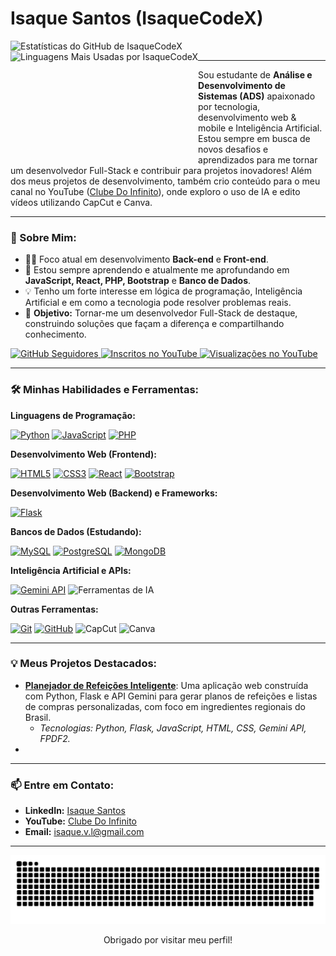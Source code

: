 # Isaque Santos (IsaqueCodeX)

<p align="left">
  <img src="https://github-readme-stats.vercel.app/api?username=IsaqueCodeX&show_icons=true&theme=vision-friendly-dark&include_all_commits=true&count_private=true&locale=pt-br" alt="Estatísticas do GitHub de IsaqueCodeX" height="180"/>
  <img src="https://github-readme-stats.vercel.app/api/top-langs/?username=IsaqueCodeX&layout=compact&langs_count=10&theme=vision-friendly-dark&locale=pt-br" alt="Linguagens Mais Usadas por IsaqueCodeX" height="180" align="left" />
</p>

---

Sou estudante de **Análise e Desenvolvimento de Sistemas (ADS)** apaixonado por tecnologia, desenvolvimento web & mobile e Inteligência Artificial. Estou sempre em busca de novos desafios e aprendizados para me tornar um desenvolvedor Full-Stack e contribuir para projetos inovadores! Além dos meus projetos de desenvolvimento, também crio conteúdo para o meu canal no YouTube ([Clube Do Infinito](http://googleusercontent.com/youtube.com/channel/UCtAGvlX6XdUYgx3dz7phKBQ)), onde exploro o uso de IA e edito vídeos utilizando CapCut e Canva.

---

### 🚀 Sobre Mim:

* 👨‍💻 Foco atual em desenvolvimento **Back-end** e **Front-end**.
* 🌱 Estou sempre aprendendo e atualmente me aprofundando em **JavaScript, React, PHP, Bootstrap** e **Banco de Dados**.
* 💡 Tenho um forte interesse em lógica de programação, Inteligência Artificial e em como a tecnologia pode resolver problemas reais.
* 🎯 **Objetivo:** Tornar-me um desenvolvedor Full-Stack de destaque, construindo soluções que façam a diferença e compartilhando conhecimento.
<p align="left">
  <a href="https://github.com/IsaqueCodeX" target="_blank" rel="noopener noreferrer">
    <img src="https://img.shields.io/github/followers/IsaqueCodeX?label=Seguidores&style=social" alt="GitHub Seguidores"/>
  </a>
  <a href="http://googleusercontent.com/youtube.com/channel/UCtAGvlX6XdUYgx3dz7phKBQ" target="_blank" rel="noopener noreferrer">
    <img src="https://img.shields.io/youtube/channel/subscribers/UCtAGvlX6XdUYgx3dz7phKBQ?style=social" alt="Inscritos no YouTube"/>
  </a>
  <a href="http://googleusercontent.com/youtube.com/channel/UCtAGvlX6XdUYgx3dz7phKBQ" target="_blank" rel="noopener noreferrer">
    <img src="https://img.shields.io/youtube/channel/views/UCtAGvlX6XdUYgx3dz7phKBQ?style=social" alt="Visualizações no YouTube"/>
  </a>
</p>

---

### 🛠️ Minhas Habilidades e Ferramentas:

**Linguagens de Programação:**
<p align="left">
  <a href="https://www.python.org" target="_blank" rel="noreferrer"><img src="https://img.shields.io/badge/Python-3776AB?style=for-the-badge&logo=python&logoColor=white" alt="Python"/></a>
  <a href="https://developer.mozilla.org/pt-BR/docs/Web/JavaScript" target="_blank" rel="noreferrer"><img src="https://img.shields.io/badge/JavaScript-F7DF1E?style=for-the-badge&logo=javascript&logoColor=black" alt="JavaScript"/></a>
  <a href="https://www.php.net/" target="_blank" rel="noreferrer"><img src="https://img.shields.io/badge/PHP-777BB4?style=for-the-badge&logo=php&logoColor=white" alt="PHP"/></a>
</p>

**Desenvolvimento Web (Frontend):**
<p align="left">
  <a href="https://developer.mozilla.org/pt-BR/docs/Web/HTML" target="_blank" rel="noreferrer"><img src="https://img.shields.io/badge/HTML5-E34F26?style=for-the-badge&logo=html5&logoColor=white" alt="HTML5"/></a>
  <a href="https://developer.mozilla.org/pt-BR/docs/Web/CSS" target="_blank" rel="noreferrer"><img src="https://img.shields.io/badge/CSS3-1572B6?style=for-the-badge&logo=css3&logoColor=white" alt="CSS3"/></a>
  <a href="https://react.dev/" target="_blank" rel="noreferrer"><img src="https://img.shields.io/badge/React-61DAFB?style=for-the-badge&logo=react&logoColor=black" alt="React"/></a>
  <a href="https://getbootstrap.com/" target="_blank" rel="noreferrer"><img src="https://img.shields.io/badge/Bootstrap-7952B3?style=for-the-badge&logo=bootstrap&logoColor=white" alt="Bootstrap"/></a>
</p>

**Desenvolvimento Web (Backend) e Frameworks:**
<p align="left">
  <a href="https://flask.palletsprojects.com/" target="_blank" rel="noreferrer"><img src="https://img.shields.io/badge/Flask-000000?style=for-the-badge&logo=flask&logoColor=white" alt="Flask"/></a>
</p>

**Bancos de Dados (Estudando):**
<p align="left">
  <a href="https://www.mysql.com/" target="_blank" rel="noreferrer"><img src="https://img.shields.io/badge/MySQL-4479A1?style=for-the-badge&logo=mysql&logoColor=white" alt="MySQL"/></a>
  <a href="https://www.postgresql.org" target="_blank" rel="noreferrer"><img src="https://img.shields.io/badge/PostgreSQL-336791?style=for-the-badge&logo=postgresql&logoColor=white" alt="PostgreSQL"/></a>
  <a href="https://www.mongodb.com/" target="_blank" rel="noreferrer"><img src="https://img.shields.io/badge/MongoDB-47A248?style=for-the-badge&logo=mongodb&logoColor=white" alt="MongoDB"/></a>
</p>

**Inteligência Artificial e APIs:**
<p align="left">
  <a href="https://ai.google.dev/" target="_blank" rel="noreferrer"><img src="https://img.shields.io/badge/Gemini_API-4A80EF?style=for-the-badge&logo=google&logoColor=white" alt="Gemini API"/></a>
  <img src="https://img.shields.io/badge/AI_Tools-D00000?style=for-the-badge&logo=openai&logoColor=white" alt="Ferramentas de IA"/>  
</p>

**Outras Ferramentas:**
<p align="left">
  <a href="https://git-scm.com/" target="_blank" rel="noreferrer"><img src="https://img.shields.io/badge/Git-F05032?style=for-the-badge&logo=git&logoColor=white" alt="Git"/></a>
  <a href="https://github.com" target="_blank" rel="noreferrer"><img src="https://img.shields.io/badge/GitHub-181717?style=for-the-badge&logo=github&logoColor=white" alt="GitHub"/></a>
  <img src="https://img.shields.io/badge/CapCut-000000?style=for-the-badge&logo=capcut&logoColor=white" alt="CapCut"/>
  <img src="https://img.shields.io/badge/Canva-00C4CC?style=for-the-badge&logo=canva&logoColor=white" alt="Canva"/>
</p>

---

### 💡 Meus Projetos Destacados:

* **[Planejador de Refeições Inteligente](https://github.com/IsaqueCodeX/planejador-refeicoes-inteligente.git)**: Uma aplicação web construída com Python, Flask e API Gemini para gerar planos de refeições e listas de compras personalizadas, com foco em ingredientes regionais do Brasil.
    * _Tecnologias: Python, Flask, JavaScript, HTML, CSS, Gemini API, FPDF2._
*
---

### 📫 Entre em Contato:

* **LinkedIn:** [Isaque Santos](https://www.linkedin.com/in/isaque-santos-720b8b15a/?trk=opento_sprofile_details)
* **YouTube:** [Clube Do Infinito](http://googleusercontent.com/youtube.com/channel/UCtAGvlX6XdUYgx3dz7phKBQ)
* **Email:** isaque.v.l@gmail.com

---

<p align="center">
  <a href="https://github.com/IsaqueCodeX/IsaqueCodeX/blob/main/dist/github-snake-dark.svg">
    <img src="https://raw.githubusercontent.com/IsaqueCodeX/IsaqueCodeX/main/dist/github-snake-dark.svg" alt="snake"/>
  </a>
</p>

<p align="center">Obrigado por visitar meu perfil!</p>
